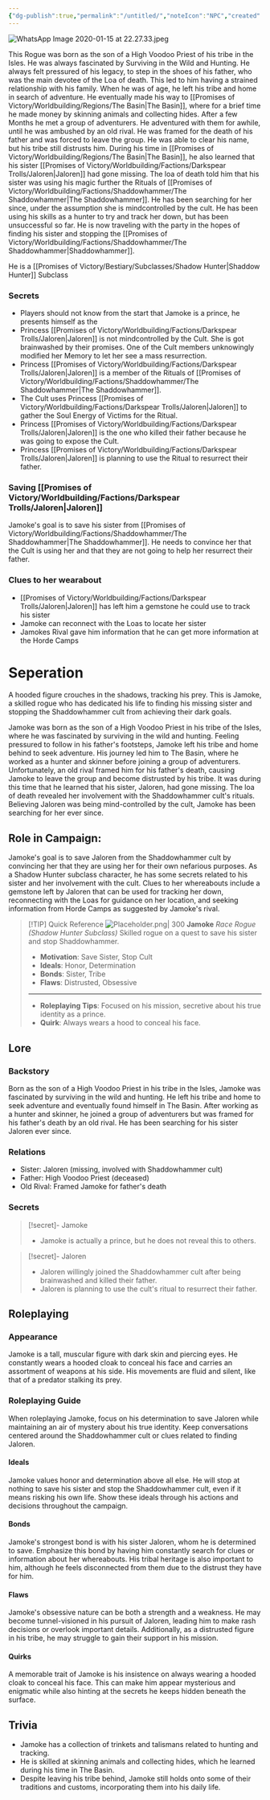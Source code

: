 ```yaml
---
{"dg-publish":true,"permalink":"/untitled/","noteIcon":"NPC","created":"2023-04-02T02:55:41.457+02:00","updated":"2023-04-16T21:20:01.719+02:00"}
---
```


![WhatsApp Image 2020-01-15 at 22.27.33.jpeg](/img/user/resources/Pictures/WhatsApp%20Image%202020-01-15%20at%2022.27.33.jpeg)

This Rogue was born as the son of a High Voodoo Priest of his tribe in the Isles. He was always fascinated by Surviving in the Wild and Hunting. He always felt pressured of his legacy, to step in the shoes of his father, who was the main devotee of the Loa of death. This led to him having a strained relationship with his family. When he was of age, he left his tribe and home in search of adventure.
He eventually made his way to [[Promises of Victory/Worldbuilding/Regions/The Basin\|The Basin]], where for a brief time he made money by skinning animals and collecting hides. After a few Months he met a group of adventurers. He adventured with them for awhile, until he was ambushed by an old rival. He was framed for the death of his father and was forced to leave the group. He was able to clear his name, but his tribe still distrusts him.
During his time in [[Promises of Victory/Worldbuilding/Regions/The Basin\|The Basin]], he also learned that his sister [[Promises of Victory/Worldbuilding/Factions/Darkspear Trolls/Jaloren\|Jaloren]] had gone missing. The loa of death told him that his sister was using his magic further the Rituals of [[Promises of Victory/Worldbuilding/Factions/Shaddowhammer/The Shaddowhammer\|The Shaddowhammer]]. He has been searching for her since, under the assumption she is mindcontrolled by the cult.
He has been using his skills as a hunter to try and track her down, but has been unsuccessful so far.
He is now traveling with the party in the hopes of finding his sister and stopping the  [[Promises of Victory/Worldbuilding/Factions/Shaddowhammer/The Shaddowhammer\|Shaddowhammer]].

He is a [[Promises of Victory/Bestiary/Subclasses/Shadow Hunter\|Shaddow Hunter]] Subclass

### Secrets

- Players should not know from the start that Jamoke is a prince, he presents himself as the 
- Princess [[Promises of Victory/Worldbuilding/Factions/Darkspear Trolls/Jaloren\|Jaloren]] is not mindcontrolled by the Cult. She is got brainwashed by their promises. One of the Cult members unknowingly modified her Memory to let her see a mass resurrection.
- Princess [[Promises of Victory/Worldbuilding/Factions/Darkspear Trolls/Jaloren\|Jaloren]] is a member of the Rituals of [[Promises of Victory/Worldbuilding/Factions/Shaddowhammer/The Shaddowhammer\|The Shaddowhammer]].
- The Cult uses Princess [[Promises of Victory/Worldbuilding/Factions/Darkspear Trolls/Jaloren\|Jaloren]] to gather the Soul Energy of Victims for the Ritual.
- Princess [[Promises of Victory/Worldbuilding/Factions/Darkspear Trolls/Jaloren\|Jaloren]] is the one who killed their father because he was going to expose the Cult.
- Princess [[Promises of Victory/Worldbuilding/Factions/Darkspear Trolls/Jaloren\|Jaloren]] is planning to use the Ritual to resurrect their father.

### Saving [[Promises of Victory/Worldbuilding/Factions/Darkspear Trolls/Jaloren\|Jaloren]]

Jamoke's goal is to save his sister from [[Promises of Victory/Worldbuilding/Factions/Shaddowhammer/The Shaddowhammer\|The Shaddowhammer]]. He needs to convince her that the Cult is using her and that they are not going to help her resurrect their father.

### Clues to her wearabout

- [[Promises of Victory/Worldbuilding/Factions/Darkspear Trolls/Jaloren\|Jaloren]] has left him a gemstone he could use to track his sister
- Jamoke can reconnect with the Loas to locate her sister
- Jamokes Rival gave him information that he can get more information at the Horde Camps


# Seperation

A hooded figure crouches in the shadows, tracking his prey. This is Jamoke, a skilled rogue who has dedicated his life to finding his missing sister and stopping the Shaddowhammer cult from achieving their dark goals.

Jamoke was born as the son of a High Voodoo Priest in his tribe of the Isles, where he was fascinated by surviving in the wild and hunting. Feeling pressured to follow in his father's footsteps, Jamoke left his tribe and home behind to seek adventure. His journey led him to The Basin, where he worked as a hunter and skinner before joining a group of adventurers. Unfortunately, an old rival framed him for his father's death, causing Jamoke to leave the group and become distrusted by his tribe. It was during this time that he learned that his sister, Jaloren, had gone missing. The loa of death revealed her involvement with the Shaddowhammer cult's rituals. Believing Jaloren was being mind-controlled by the cult, Jamoke has been searching for her ever since.

## Role in Campaign:
Jamoke's goal is to save Jaloren from the Shaddowhammer cult by convincing her that they are using her for their own nefarious purposes. As a Shadow Hunter subclass character, he has some secrets related to his sister and her involvement with the cult. Clues to her whereabouts include a gemstone left by Jaloren that can be used for tracking her down, reconnecting with the Loas for guidance on her location, and seeking information from Horde Camps as suggested by Jamoke's rival.

> [!TIP] Quick Reference
> ![Placeholder.png| 300](/img/user/resources/Pictures/Placeholder.png) 
> **Jamoke** _Race Rogue (Shadow Hunter Subclass)_ 
> Skilled rogue on a quest to save his sister and stop Shaddowhammer.
>- **Motivation**: Save Sister, Stop Cult
>- **Ideals**: Honor, Determination
>- **Bonds**: Sister, Tribe
>- **Flaws**: Distrusted, Obsessive
> ___
>- **Roleplaying Tips**: Focused on his mission, secretive about his true identity as a prince.
>-  **Quirk**: Always wears a hood to conceal his face.

## Lore
### Backstory
Born as the son of a High Voodoo Priest in his tribe in the Isles, Jamoke was fascinated by surviving in the wild and hunting. He left his tribe and home to seek adventure and eventually found himself in The Basin. After working as a hunter and skinner, he joined a group of adventurers but was framed for his father's death by an old rival. He has been searching for his sister Jaloren ever since.

### Relations
- Sister: Jaloren (missing, involved with Shaddowhammer cult)
- Father: High Voodoo Priest (deceased)
- Old Rival: Framed Jamoke for father's death

### Secrets
> [!secret]- Jamoke
> - Jamoke is actually a prince, but he does not reveal this to others.

> [!secret]- Jaloren 
>- Jaloren willingly joined the Shaddowhammer cult after being brainwashed and killed their father.
>- Jaloren is planning to use the cult's ritual to resurrect their father.


## Roleplaying
### Appearance
Jamoke is a tall, muscular figure with dark skin and piercing eyes. He constantly wears a hooded cloak to conceal his face and carries an assortment of weapons at his side. His movements are fluid and silent, like that of a predator stalking its prey.

### Roleplaying Guide
When roleplaying Jamoke, focus on his determination to save Jaloren while maintaining an air of mystery about his true identity. Keep conversations centered around the Shaddowhammer cult or clues related to finding Jaloren.

#### Ideals
Jamoke values honor and determination above all else. He will stop at nothing to save his sister and stop the Shaddowhammer cult, even if it means risking his own life. Show these ideals through his actions and decisions throughout the campaign.

#### Bonds
Jamoke's strongest bond is with his sister Jaloren, whom he is determined to save. Emphasize this bond by having him constantly search for clues or information about her whereabouts. His tribal heritage is also important to him, although he feels disconnected from them due to the distrust they have for him.

#### Flaws
Jamoke's obsessive nature can be both a strength and a weakness. He may become tunnel-visioned in his pursuit of Jaloren, leading him to make rash decisions or overlook important details. Additionally, as a distrusted figure in his tribe, he may struggle to gain their support in his mission.

#### Quirks
A memorable trait of Jamoke is his insistence on always wearing a hooded cloak to conceal his face. This can make him appear mysterious and enigmatic while also hinting at the secrets he keeps hidden beneath the surface.

## Trivia
- Jamoke has a collection of trinkets and talismans related to hunting and tracking.
- He is skilled at skinning animals and collecting hides, which he learned during his time in The Basin.
- Despite leaving his tribe behind, Jamoke still holds onto some of their traditions and customs, incorporating them into his daily life.
